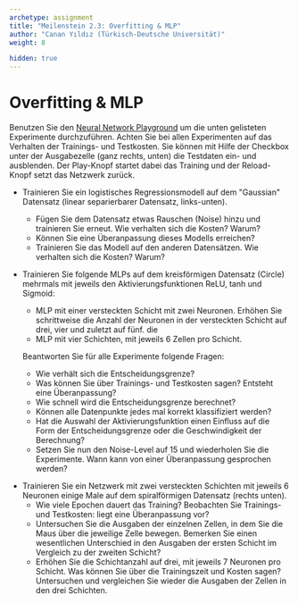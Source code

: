 ```yaml
---
archetype: assignment
title: "Meilenstein 2.3: Overfitting & MLP"
author: "Canan Yıldız (Türkisch-Deutsche Universität)"
weight: 8

hidden: true
---
```


# Overfitting & MLP

Benutzen Sie den [Neural Network Playground](https://playground.tensorflow.org/) um die unten gelisteten Experimente durchzuführen. Achten Sie bei allen Experimenten auf das Verhalten der Trainings- und Testkosten. Sie können mit Hilfe der Checkbox unter der Ausgabezelle (ganz rechts, unten) die Testdaten ein- und ausblenden. Der Play-Knopf startet dabei das Training und der Reload-Knopf setzt das Netzwerk zurück.

-   Trainieren Sie ein logistisches Regressionsmodell auf dem "Gaussian" Datensatz (linear separierbarer Datensatz, links-unten).
    *   Fügen Sie dem Datensatz etwas Rauschen (Noise) hinzu und trainieren Sie erneut. Wie verhalten sich die Kosten? Warum?
    *   Können Sie eine Überanpassung dieses Modells erreichen?
    *   Trainieren Sie das Modell auf den anderen Datensätzen. Wie verhalten sich die Kosten? Warum?

-   Trainieren Sie folgende MLPs auf dem kreisförmigen Datensatz (Circle) mehrmals mit jeweils den Aktivierungsfunktionen ReLU, tanh und Sigmoid:
    *   MLP mit einer versteckten Schicht mit zwei Neuronen. Erhöhen Sie schrittweise die Anzahl der Neuronen in der versteckten Schicht auf drei, vier und zuletzt auf fünf. die 
    *   MLP mit vier Schichten, mit jeweils 6 Zellen pro Schicht. 

    Beantworten Sie für alle Experimente folgende Fragen:

    *   Wie verhält sich die Entscheidungsgrenze?
    *   Was können Sie über Trainings- und Testkosten sagen? Entsteht eine Überanpassung?
    *   Wie schnell wird die Entscheidungsgrenze berechnet?
    *   Können alle Datenpunkte jedes mal korrekt klassifiziert werden?
    *   Hat die Auswahl der Aktivierungsfunktion einen Einfluss auf die Form der Entscheidungsgrenze oder die Geschwindigkeit der Berechnung? 
    *   Setzen Sie nun den Noise-Level auf 15 und wiederholen Sie die Experimente. Wann kann von einer Überanpassung gesprochen werden?
    

*   Trainieren Sie ein Netzwerk mit zwei versteckten Schichten mit jeweils 6 Neuronen einige Male auf dem spiralförmigen Datensatz (rechts unten).
    *   Wie viele Epochen dauert das Training? Beobachten Sie Trainings- und Testkosten: liegt eine Überanpassung vor?
    *   Untersuchen Sie die Ausgaben der einzelnen Zellen, in dem Sie die Maus über die jeweilige Zelle bewegen. 
    Bemerken Sie einen wesentlichen Unterschied in den Ausgaben der ersten Schicht im Vergleich zu der zweiten Schicht?
    *   Erhöhen Sie die Schichtanzahl auf drei, mit jeweils 7 Neuronen pro Schicht. 
    Was können Sie über die Trainingszeit und Kosten sagen? Untersuchen und vergleichen Sie wieder die Ausgaben der Zellen in den drei Schichten.